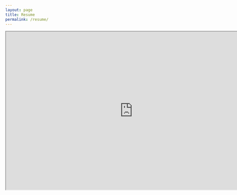 ```yaml
---
layout: page
title: Resume
permalink: /resume/
---
```


<center>
<iframe src="https://docs.google.com/document/d/1VsfoBA_AFH_BlUWemiXoLle6MfdWtyQ6a_rfejVv1W8/pub?embedded=true" width="800" height="500"></iframe>
</center>